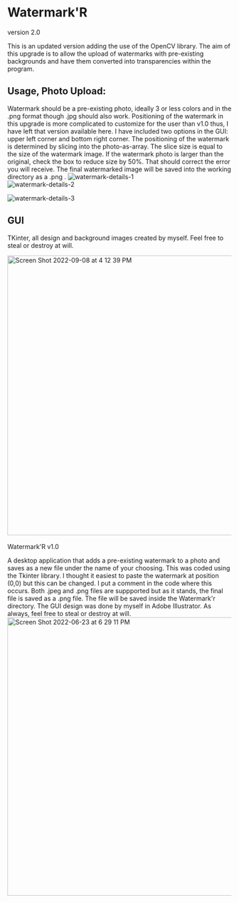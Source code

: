 # Watermark'R
 version 2.0
 
This is an updated version adding the use of the OpenCV library. The aim of this upgrade is to allow the upload of watermarks with pre-existing backgrounds and have them converted into transparencies within the program. 
 
## Usage, Photo Upload:
Watermark should be a pre-existing photo, ideally 3 or less colors and in the .png format though .jpg should also work. Positioning of the watermark in this upgrade is more complicated to customize for the user than v1.0 thus, I have left that version available here. I have included two options in the GUI: upper left corner and bottom right corner. The positioning of the watermark is determined by slicing into the photo-as-array. The slice size is equal to the size of the watermark image. If the watermark photo is larger than the original, check the box to reduce size by 50%. That should correct the error you will receive. The final watermarked image will be saved into the working directory as a .png . 
 ![watermark-details-1](https://user-images.githubusercontent.com/97214702/213817965-fc686202-a079-43d4-aa36-928a42f1462b.png)<br>
 ![watermark-details-2](https://user-images.githubusercontent.com/97214702/213817975-da6b6bf0-c96e-4932-80d9-ed3e57f997bd.png)<br>

![watermark-details-3](https://user-images.githubusercontent.com/97214702/213817987-776be523-9c11-49f4-bc30-80b6215b6fcc.png)<br>

 ## GUI
 TKinter, all design and background images created by myself. Feel free to steal or destroy at will. 
 
 
 <img width="627" alt="Screen Shot 2022-09-08 at 4 12 39 PM" src="https://user-images.githubusercontent.com/97214702/189235246-f5af4b53-cf29-41ac-841d-057759e1fa8a.png">
<br><br>
Watermark'R v1.0

A desktop application that adds a pre-existing watermark to a photo and saves as a new file under the name of your choosing. 
This was coded using the Tkinter library.
I thought it easiest to paste the watermark at position (0,0) but this can be changed. I put a comment in the code where this occurs. 
Both .jpeg and .png files are suppported but as it stands, the final file is saved as a .png file.
The file will be saved inside the Watermark'r directory. 
The GUI design was done by myself in Adobe Illustrator.
As always, feel free to steal or destroy at will. <br>
<img width="624" alt="Screen Shot 2022-06-23 at 6 29 11 PM" src="https://user-images.githubusercontent.com/97214702/178829951-be929791-eb47-45ce-9c8c-03f893b481d9.png">
